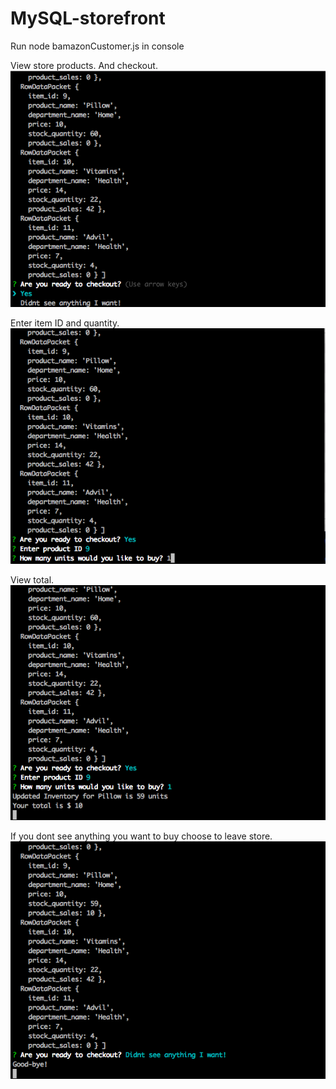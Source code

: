 # MySQL-storefront

Run node bamazonCustomer.js in console

View store products. And checkout. 
![pic1](./sqlpics/num1.png)

Enter item ID and quantity.
![pic1](./sqlpics/num3.png)

View total.
![pic1](./sqlpics/num4.png)


If you dont see anything you want to buy choose to leave store.
![pic1](./sqlpics/num6.png)
